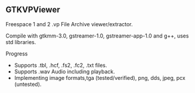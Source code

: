 ## GTKVPViewer
Freespace 1 and 2 .vp File Archive viewer/extractor.

Compile with gtkmm-3.0, gstreamer-1.0, gstreamer-app-1.0 and g++, uses std libraries.

Progress
- Supports .tbl, .hcf, .fs2, .fc2, .txt files.
- Supports .wav Audio including playback.
- Implementing image formats,tga (tested/verified), png, dds, jpeg, pcx (untested).
